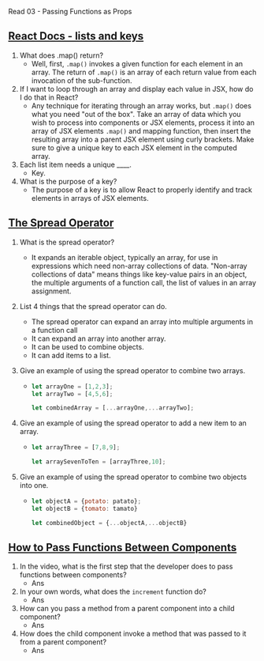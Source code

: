 Read 03 - Passing Functions as Props

## [React Docs - lists and keys](https://reactjs.org/docs/lists-and-keys.html)

1. What does .map() return?
    - Well, first, `.map()` invokes a given function for each element in an array. The return of `.map()` is an array of each return value from each invocation of the sub-function.
2. If I want to loop through an array and display each value in JSX, how do I do that in React?
    - Any technique for iterating through an array works, but `.map()` does what you need "out of the box". Take an array of data which you wish to process into components or JSX elements, process it into an array of JSX elements `.map()` and mapping function, then insert the resulting array into a parent JSX element using curly brackets. Make sure to give a unique key to each JSX element in the computed array.
3. Each list item needs a unique ____.
    - Key.
4. What is the purpose of a key?
    - The purpose of a key is to allow React to properly identify and track elements in arrays of JSX elements.

## [The Spread Operator](https://medium.com/coding-at-dawn/how-to-use-the-spread-operator-in-javascript-b9e4a8b06fab)

1. What is the spread operator?
    - It expands an iterable object, typically an array, for use in expressions which need non-array collections of data. "Non-array collections of data" means things like key-value pairs in an object, the multiple arguments of a function call, the list of values in an array assignment.
2. List 4 things that the spread operator can do.
    - The spread operator can expand an array into multiple arguments in a function call
    - It can expand an array into another array.
    - It can be used to combine objects.
    - It can add items to a list.
3. Give an example of using the spread operator to combine two arrays.

    - ```js
      let arrayOne = [1,2,3];
      let arrayTwo = [4,5,6];

      let combinedArray = [...arrayOne,...arrayTwo];
      ```

4. Give an example of using the spread operator to add a new item to an array.

    - ```js
      let arrayThree = [7,8,9];

      let arraySevenToTen = [arrayThree,10];
      ```

5. Give an example of using the spread operator to combine two objects into one.

    - ```js
      let objectA = {potato: patato};
      let objectB = {tomato: tamato}

      let combinedObject = {...objectA,...objectB}
      ```

## [How to Pass Functions Between Components](https://www.youtube.com/watch?v=c05OL7XbwXU)

1. In the video, what is the first step that the developer does to pass functions between components?
    - Ans
2. In your own words, what does the `increment` function do?
    - Ans
3. How can you pass a method from a parent component into a child component?
    - Ans
4. How does the child component invoke a method that was passed to it from a parent component?
    - Ans
